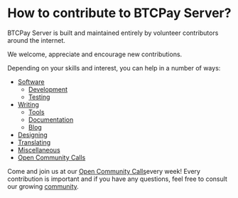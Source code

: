# How to contribute to BTCPay Server?

BTCPay Server is built and maintained entirely by volunteer contributors around the internet.

We welcome, appreciate and encourage new contributions.

Depending on your skills and interest, you can help in a number of ways:

* [Software](./Dev.md)
  * [Development](./DevCode.md)
  * [Testing](./DevTest.md)
* [Writing](./Write.md)
  * [Tools](./WriteSoftware.md)
  * [Documentation](./WriteDocs.md)
  * [Blog](./WriteBlog.md)
* [Designing](./Design.md)
* [Translating](./Translate.md)
* [Miscellaneous](./Misc.md)
* [Open Community Calls](./Agenda.md)

Come and join us at our [Open Community Calls](./Agenda.md)every week!
Every contribution is important and if you have any questions, feel free to consult our growing [community](../Community.md).
